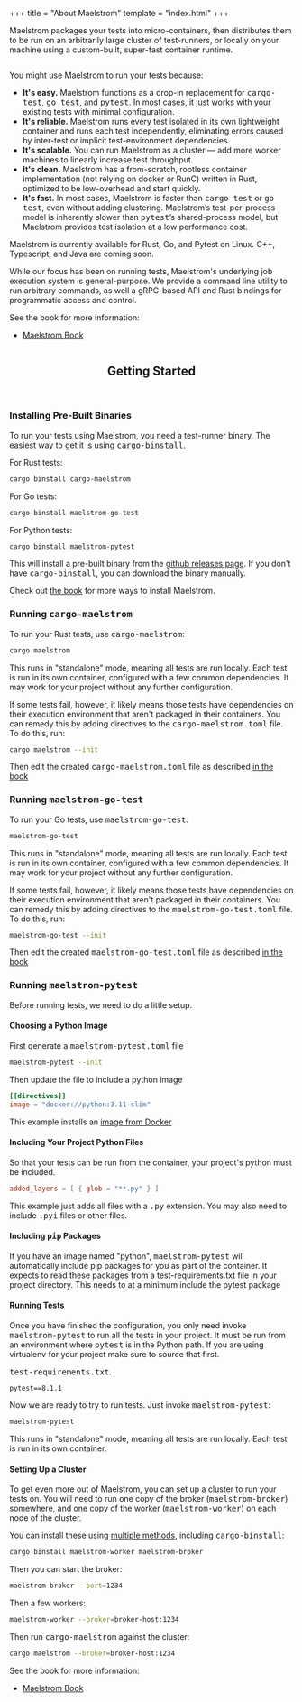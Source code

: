 +++
title = "About Maelstrom"
template = "index.html"
+++

Maelstrom packages your tests into micro-containers, then distributes them to be run on an
arbitrarily large cluster of test-runners, or locally on your machine using a custom-built, super-fast container runtime. 

<a href="https://maelstrom-software.com/doc/book/latest/" class="rightimg wrap"><img src="images/Architecture Small.png" alt="" /></a>

You might use Maelstrom to run your tests because:

- **It's easy.** Maelstrom functions as a drop-in replacement for
  <tt>cargo-test</tt>, <tt>go test</tt>, and <tt>pytest</tt>. In most cases, it
  just works with your existing tests with minimal configuration.
- **It's reliable.** Maelstrom runs every test isolated in its own lightweight container and
  runs each test independently, eliminating errors caused by inter-test or implicit
  test-environment dependencies.
- **It's scalable.** You can run Maelstrom as a cluster &mdash; add more worker machines to linearly
  increase test throughput.
- **It's clean.** Maelstrom has a from-scratch, rootless container implementation (not relying on
  docker or RunC) written in Rust, optimized to be low-overhead and start quickly.
- **It's fast.** In most cases, Maelstrom is faster than <tt>cargo test</tt> or
  <tt>go test</tt>, even without adding clustering.  Maelstrom’s
  test-per-process model is inherently slower than <tt>pytest</tt>’s
  shared-process model, but Maelstrom provides test isolation at a low
  performance cost.

Maelstrom is currently available for Rust, Go, and Pytest on Linux.  C++,
Typescript, and Java are coming soon.

While our focus has been on running tests, Maelstrom's underlying job execution system is
general-purpose. We provide a command line utility to run arbitrary commands, as well a gRPC-based
API and Rust bindings for programmatic access and control.

<p>See the book for more information:</p>
<ul class="actions">
  <li><a href="https://maelstrom-software.com/doc/book/latest/" class="button">Maelstrom Book</a></li>
</ul>
</article>
</div>
</div>

<!-- Promo -->
<div id="promo-wrapper">
<section id="promo">
<a href="https://maelstrom-software.com/doc/book/latest/installation.html" class="image promo"><img src="images/Maelstrom.gif" alt=""></a>
<ul class="actions major">
</section>
</div>

<!-- Overview -->
<div class="wrapper">
<div class="container" id="main">

<!-- Content -->
<article id="content">
<header>
  <h2>Getting Started</h2>
</header>
<p><h3><b>Installing Pre-Built Binaries</b></h3></p>

To run your tests using Maelstrom, you need a test-runner binary.
The easiest way to get it is using [<tt>cargo-binstall</tt>.](https://github.com/cargo-bins/cargo-binstall)

For Rust tests:

```sh
cargo binstall cargo-maelstrom
```

For Go tests:

```bash
cargo binstall maelstrom-go-test
```

For Python tests:

```sh
cargo binstall maelstrom-pytest
```

This will install a pre-built binary from the [github releases
page](https://github.com/maelstrom-software/maelstrom/releases). If you don't have
<tt>cargo-binstall</tt>, you can download the binary manually.

Check out [the book](https://maelstrom-software.com/doc/book/latest/installation.html) for more ways
to install Maelstrom.

<p><h3><b>Running <tt>cargo-maelstrom</tt></b></h3></p>

To run your Rust tests, use <tt>cargo-maelstrom</tt>:

```sh
cargo maelstrom
```

This runs in "standalone" mode, meaning all tests are run locally. Each test is run in its own
container, configured with a few common dependencies. It may work for your project without any
further configuration.

If some tests fail, however, it likely means those tests have dependencies on their execution
environment that aren't packaged in their containers. You can remedy this by adding directives to
the <tt>cargo-maelstrom.toml</tt> file. To do this, run:

```sh
cargo maelstrom --init
```

Then edit the created <tt>cargo-maelstrom.toml</tt> file as described [in the
book](https://maelstrom-software.com/doc/book/latest/cargo-maelstrom/spec.html)

<p><h3><b>Running <tt>maelstrom-go-test</tt></b></h3></p>

To run your Go tests, use <tt>maelstrom-go-test</tt>:

```sh
maelstrom-go-test
```

This runs in "standalone" mode, meaning all tests are run locally. Each test is run in its own
container, configured with a few common dependencies. It may work for your project without any
further configuration.

If some tests fail, however, it likely means those tests have dependencies on their execution
environment that aren't packaged in their containers. You can remedy this by adding directives to
the <tt>maelstrom-go-test.toml</tt> file. To do this, run:

```sh
maelstrom-go-test --init
```

Then edit the created <tt>maelstrom-go-test.toml</tt> file as described [in the
book](https://maelstrom-software.com/doc/book/latest/go-test/spec.html)

<p><h3><b>Running <tt>maelstrom-pytest</tt></b></h3></p>
Before running tests, we need to do a little setup.

<p><h4><b>Choosing a Python Image</b></h4></p>
First generate a <tt>maelstrom-pytest.toml</tt> file

```bash
maelstrom-pytest --init
```

Then update the file to include a python image
```toml
[[directives]]
image = "docker://python:3.11-slim"
```
This example installs an [image from Docker](https://hub.docker.com/_/python)

<p><h4><b>Including Your Project Python Files</b></h4></p>
So that your tests can be run from the container, your project's python must be included.

```toml
added_layers = [ { glob = "**.py" } ]
```

This example just adds all files with a <tt>.py</tt> extension. You may also need to include
<tt>.pyi</tt> files or other files.

<p><h4><b>Including <tt>pip</tt> Packages</b></h4></p>
If you have an image named "python", <tt>maelstrom-pytest</tt> will automatically include pip
packages for you as part of the container. It expects to read these packages from a
test-requirements.txt file in your project directory. This needs to at a minimum include the pytest
package

<p><h4><b>Running Tests</b></h4></p>
Once you have finished the configuration, you only need invoke <tt>maelstrom-pytest</tt> to run all
the tests in your project. It must be run from an environment where <tt>pytest</tt> is in the Python
path. If you are using virtualenv for your project make sure to source that first.

<tt>test-requirements.txt</tt>.

```
pytest==8.1.1
```

Now we are ready to try to run tests. Just invoke <tt>maelstrom-pytest</tt>:
```sh
maelstrom-pytest
```

This runs in "standalone" mode, meaning all tests are run locally. Each test is run in its own
container.

<p><h4><b>Setting Up a Cluster</b></h4></p>

To get even more out of Maelstrom, you can set up a cluster to run your tests on. You will need to
run one copy of the broker (<tt>maelstrom-broker</tt>) somewhere, and one copy of the worker
(<tt>maelstrom-worker</tt>) on each node of the cluster.

You can install these using [multiple methods](https://maelstrom-software.com/doc/book/latest/installation.html), including <tt>cargo-binstall</tt>:

```sh
cargo binstall maelstrom-worker maelstrom-broker
```

Then you can start the broker:
```sh
maelstrom-broker --port=1234
```

Then a few workers:
```sh
maelstrom-worker --broker=broker-host:1234
```

Then run <tt>cargo-maelstrom</tt> against the cluster:
```sh
cargo maelstrom --broker=broker-host:1234
```

See the book for more information:
<ul class="actions">
  <li><a href="https://maelstrom-software.com/doc/book/latest/" class="button">Maelstrom Book</a></li>
</ul>
